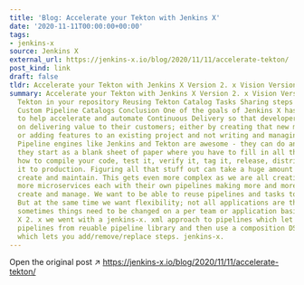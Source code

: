 ```yaml
---
title: 'Blog: Accelerate your Tekton with Jenkins X'
date: '2020-11-11T00:00:00+00:00'
tags:
- jenkins-x
source: Jenkins X
external_url: https://jenkins-x.io/blog/2020/11/11/accelerate-tekton/
post_kind: link
draft: false
tldr: Accelerate your Tekton with Jenkins X Version 2. x Vision Version 3.
summary: Accelerate your Tekton with Jenkins X Version 2. x Vision Version 3. x Using
  Tekton in your repository Reusing Tekton Catalog Tasks Sharing steps between Tasks
  Custom Pipeline Catalogs Conclusion One of the goals of Jenkins X has always been
  to help accelerate and automate Continuous Delivery so that developers can focus
  on delivering value to their customers; either by creating that new microservice
  or adding features to an existing project and not writing and managing pipelines.
  Pipeline engines like Jenkins and Tekton are awesome - they can do anything! But
  they start as a blank sheet of paper where you have to fill in all the details of
  how to compile your code, test it, verify it, tag it, release, distribute and delivery
  it to production. Figuring all that stuff out can take a huge amount of time to
  create and maintain. This gets even more complex as we are all creating more and
  more microservices each with their own pipelines making more and more things to
  create and manage. We want to be able to reuse pipelines and tasks to get work done.
  But at the same time we want flexibility; not all applications are the same and
  sometimes things need to be changed on a per team or application basis. In Jenkins
  X 2. x we went with a jenkins-x. xml approach to pipelines which let you inherit
  pipelines from reuable pipeline library and then use a composition DSL above Tekton
  which lets you add/remove/replace steps. jenkins-x.
---
```

Open the original post ↗ https://jenkins-x.io/blog/2020/11/11/accelerate-tekton/
